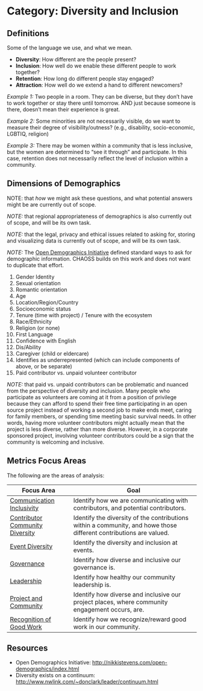 # Category: Diversity and Inclusion

## Definitions
Some of the language we use, and what we mean.

* **Diversity**: How different are the people present?
* **Inclusion**: How well do we enable these different people to work together?
* **Retention**: How long do different people stay engaged?
* **Attraction**: How well do we extend a hand to different newcomers?

*Example 1:* Two people in a room. They can be diverse, but they don’t have to work together or stay there until tomorrow. AND just because someone is there, doesn’t mean their experience is great.

*Example 2:* Some minorities are not necessarily visible, do we want to measure their degree of visibility/outness? (e.g., disability, socio-economic, LGBTIQ, religion)

*Example 3:* There may be women within a community that is less inclusive, but the women are determined to “see it through” and participate. In this case, retention does not necessarily reflect the level of inclusion within a community.

## Dimensions of Demographics
NOTE: that *how* we might ask these questions, and what potential answers might be are currently out of scope.  

*NOTE:* that regional appropriateness of demographics is also currently out of scope, and will be its own task.

*NOTE:* that the legal, privacy and ethical issues related to asking for, storing and visualizing data is currently out of scope, and will be its own task.

*NOTE:* The [Open Demographics Initiative](http://nikkistevens.com/open-demographics/index.html) defined standard ways to ask for demographic information. CHAOSS builds on this work and does not want to duplicate that effort.

1. Gender Identity
1. Sexual orientation
1. Romantic orientation
1. Age
1. Location/Region/Country
1. Socioeconomic status
1. Tenure (time with project) / Tenure with the ecosystem
1. Race/Ethnicity
1. Religion (or none)
1. First Language
1. Confidence with English
1. Dis/Ability
1. Caregiver (child or eldercare)
1. Identifies as underrepresented (which can include components of above, or be separate)
1. Paid contributor vs. unpaid volunteer contributor

*NOTE:* that paid vs. unpaid contributors can be problematic and nuanced from the perspective of diversity and inclusion. Many people who participate as volunteers are coming at it from a position of privilege because they can afford to spend their free time participating in an open source project instead of working a second job to make ends meet, caring for family members, or spending time meeting basic survival needs. In other words, having more volunteer contributors might actually mean that the project is less diverse, rather than more diverse. However, in a corporate sponsored project, involving volunteer contributors could be a sign that the community is welcoming and inclusive.

## Metrics Focus Areas

The following are the areas of analysis:

| Focus Area | Goal |
| --- | --- |
|[Communication Inclusivity](../focus-areas/communication/) | Identify how we are communicating with contributors, and potential contributors.|
|[Contributor Community Diversity](../focus-areas/contribution/) | Identify the diversity of the contributions within a community, and howe those different contributions are valued.|
|[Event Diversity](../focus-areas/events/) | Identify the diversity and inclusion at events. |
|[Governance](../focus-areas/governance/) | Identify how diverse and inclusive our governance is.|
|[Leadership](../focus-areas/leadership/) | Identify how healthy our community leadership is.|
|[Project and Community](../focus-areas/project-and-community/) | Identify how diverse and inclusive our project places, where community engagement occurs, are.|
|[Recognition of Good Work](../focus-areas/recognition/) | Identify how we recognize/reward good work in our community.|

## Resources

* Open Demographics Initiative: http://nikkistevens.com/open-demographics/index.html
* Diversity exists on a continuum: http://www.nwlink.com/~donclark/leader/continuum.html

